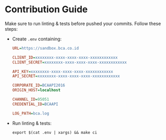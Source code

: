 # Contribution Guide

Make sure to run linting & tests before pushed your commits. Follow these steps:

- Create `.env` containing:

  ```ini
  URL=https://sandbox.bca.co.id

  CLIENT_ID=xxxxxxxx-xxxx-xxxx-xxxx-xxxxxxxxxxxx
  CLIENT_SECRET=xxxxxxxx-xxxx-xxxx-xxxx-xxxxxxxxxxxx

  API_KEY=xxxxxxxx-xxxx-xxxx-xxxx-xxxxxxxxxxxx
  API_SECRET=xxxxxxxx-xxxx-xxxx-xxxx-xxxxxxxxxxxx

  CORPORATE_ID=BCAAPI2016
  ORIGIN_HOST=localhost

  CHANNEL_ID=95051
  CREDENTIAL_ID=BCAAPI

  LOG_PATH=bca.log
  ```

- Run linting & tests:

  ```shell
  export $(cat .env | xargs) && make ci
  ```
